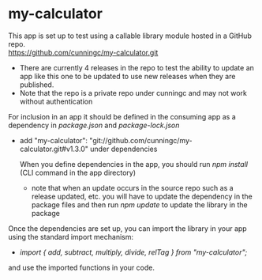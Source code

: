 # my-calculator
This app is set up to test using a callable library module hosted in a GitHub repo.  
https://github.com/cunningc/my-calculator.git  
- There are currently 4 releases in the repo to test the ability to update an app like this one to be updated to use new releases when they are published.
- Note that the repo is a private repo under cunningc and may not work without authentication

For inclusion in an app it should be defined in the consuming app as a dependency in *package.json* and *package-lock.json*
- add "my-calculator": "git://github.com/cunningc/my-calculator.git#v1.3.0" under dependencies  
  
  When you define dependencies in the app, you should run *npm install* (CLI command in the app directory)
  - note that when an update occurs in the source repo such as a release updated, etc. you will have to update the dependency in the package files and then run *npm update* to update the library in the package  

Once the dependencies are set up, you can import the library in your app using the standard import mechanism:
- *import { add, subtract, multiply, divide, relTag } from "my-calculator";*  

and use the imported functions in your code.